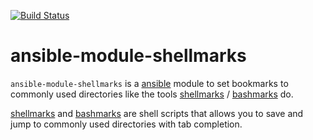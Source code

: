 [![Build Status](https://travis-ci.org/Josef-Friedrich/ansible-module-shellmarks.svg?branch=master)](https://travis-ci.org/Josef-Friedrich/ansible-module-shellmarks)

# ansible-module-shellmarks

`ansible-module-shellmarks` is a [ansible](https://www.ansible.com)
module to set bookmarks to commonly used directories like the tools
[shellmarks](https://github.com/Bilalh/shellmarks) /
[bashmarks](https://github.com/huyng/bashmarks) do.

[shellmarks](https://github.com/Bilalh/shellmarks) and
[bashmarks](https://github.com/huyng/bashmarks) are shell scripts that
allows you to save and jump to commonly used directories with tab
completion.
